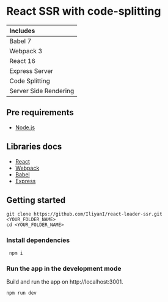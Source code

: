 # React SSR with code-splitting

|Includes|
|:---|
| Babel 7|
| Webpack 3|
| React 16|
| Express Server|
| Code Splitting|
| Server Side Rendering|

## Pre requirements
* [Node.js](https://nodejs.org/)

## Libraries docs
* [React](https://reactjs.org/)
* [Webpack](https://webpack.js.org/)
* [Babel](https://babeljs.io)
* [Express](http://expressjs.com/)

## Getting started
```
git clone https://github.com/IliyanI/react-loader-ssr.git <YOUR_FOLDER_NAME>
cd <YOUR_FOLDER_NAME>

```
### Install dependencies
```
 npm i
```
### Run the app in the development mode
Build and run the app on http://localhost:3001.
```
npm run dev
```